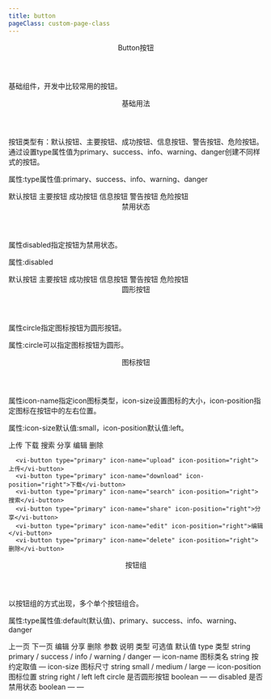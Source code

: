 ```yaml
---
title: button
pageClass: custom-page-class
---
```

<ClientOnly>
<Common-code-format>

  <div slot="componentNameTitle" class="component">
    <header class="component-name">
      Button按钮
    </header>
    <p class="component-text">
      基础组件，开发中比较常用的按钮。
    </p>
  </div>

  <div slot="description">
    <header class="vi-description-title">
      基础用法
    </header>
    <p class="vi-description-text">
      按钮类型有：默认按钮、主要按钮、成功按钮、信息按钮、警告按钮、危险按钮。通过设置<span class="add-color">type</span>属性值为<span class="add-color">primary</span>、<span class="add-color">success</span>、<span class="add-color">info</span>、<span class="add-color">warning</span>、<span class="add-color">danger</span>创建不同样式的按钮。
    </p>
  </div>

  <div slot="showComponents" class="vi-show-component">
    <Button-vi-button/>
  </div>

  <section slot="paraDescription" class="vi-code-description">
    <p class="vi-paraStyle-wrapper">
        属性:<span class="vi-paraStyle">type</span>属性值:<span class="vi-paraStyle">primary</span>、<span class="vi-paraStyle">success</span>、<span class="vi-paraStyle">info</span>、<span class="vi-paraStyle">warning</span>、<span class="vi-paraStyle">danger</span>
    </p>
  </section>

  <highlight-code class="codeStyle" slot="showCode" lang="vue">
    <vi-button>默认按钮</vi-button>
    <vi-button type="primary">主要按钮</vi-button>
    <vi-button type="success">成功按钮</vi-button>
    <vi-button type="info">信息按钮</vi-button>
    <vi-button type="warning">警告按钮</vi-button>
    <vi-button type="danger">危险按钮</vi-button> 
  </highlight-code>
</Common-code-format>
</ClientOnly>

<ClientOnly>
<Common-code-format>
  <div slot="description">
    <header class="vi-description-title">
      禁用状态
    </header>
    <p class="vi-description-text">
      属性<span class="add-color">disabled</span>指定按钮为禁用状态。
    </p>
  </div>

  <div slot="showComponents" class="vi-show-component">
    <Button-vi-button-disabled/>
  </div>

  <section slot="paraDescription" class="vi-code-description">
    <p class="vi-paraStyle-wrapper">
        属性:<span class="vi-paraStyle">disabled</span>
    </p>
  </section>

  <highlight-code class="codeStyle" slot="showCode" lang="vue">
    <vi-button disabled>默认按钮</vi-button>
    <vi-button disabled type="primary">主要按钮</vi-button>
    <vi-button disabled type="success">成功按钮</vi-button>
    <vi-button disabled type="info">信息按钮</vi-button>
    <vi-button disabled type="warning">警告按钮</vi-button>
    <vi-button disabled type="danger">危险按钮</vi-button>
  </highlight-code>
</Common-code-format>
</ClientOnly>

<ClientOnly>
<Common-code-format>
  <div slot="description">
    <header class="vi-description-title">
      圆形按钮
    </header>
    <p class="vi-description-text">
      属性<span class="add-color">circle</span>指定<span class="add-color">图标按钮</span>为圆形按钮。
    </p>
  </div>

  <div slot="showComponents" class="vi-show-component">
    <Button-vi-button-circle/>
  </div>

  <section slot="paraDescription" class="vi-code-description">
    <p class="vi-paraStyle-wrapper">
        属性:<span class="vi-paraStyle">circle</span>可以指定图标按钮为圆形。
    </p>
  </section>

  <highlight-code class="codeStyle" slot="showCode" lang="vue">
    <vi-button icon-size="medium" icon-name="setting" circle></vi-button>
    <vi-button icon-size="medium" icon-name="upload" circle></vi-button>
    <vi-button icon-size="medium" icon-name="download" circle></vi-button>
    <vi-button icon-size="medium" icon-name="search" circle></vi-button>
    <vi-button icon-size="medium" icon-name="share" circle></vi-button>
    <vi-button icon-size="medium" icon-name="calendar" circle></vi-button>
  </highlight-code>
</Common-code-format>
</ClientOnly>

<ClientOnly>
<Common-code-format>
  <div slot="description">
    <header class="vi-description-title">
      图标按钮
    </header>
    <p class="vi-description-text">
      属性<span class="add-color">icon-name</span>指定icon图标类型，<span class="add-color">icon-size</span>设置图标的大小，<span class="add-color">icon-position</span>指定图标在按钮中的左右位置。
    </p>
  </div>

  <div slot="showComponents" class="vi-show-component">
    <Button-vi-button-icon/>
  </div>

  <section slot="paraDescription" class="vi-code-description">
    <p class="vi-paraStyle-wrapper">
        属性:<span class="vi-paraStyle">icon-size</span>默认值:<span class="vi-paraStyle">small</span>，<span class="vi-paraStyle">icon-position</span>默认值:<span class="vi-paraStyle">left</span>。
    </p>
  </section>

  <highlight-code class="codeStyle" slot="showCode" lang="vue">
      <vi-button type="primary" icon-name="upload">上传</vi-button>
      <vi-button type="primary" icon-name="download">下载</vi-button>
      <vi-button type="primary" icon-name="search">搜索</vi-button>
      <vi-button type="primary" icon-name="share">分享</vi-button>
      <vi-button type="primary" icon-name="edit">编辑</vi-button>
      <vi-button type="primary" icon-name="delete">删除</vi-button>
      
      <vi-button type="primary" icon-name="upload" icon-position="right">上传</vi-button>
      <vi-button type="primary" icon-name="download" icon-position="right">下载</vi-button>
      <vi-button type="primary" icon-name="search" icon-position="right">搜索</vi-button>
      <vi-button type="primary" icon-name="share" icon-position="right">分享</vi-button>
      <vi-button type="primary" icon-name="edit" icon-position="right">编辑</vi-button>
      <vi-button type="primary" icon-name="delete" icon-position="right">删除</vi-button>
  </highlight-code>
</Common-code-format>
</ClientOnly>

<ClientOnly>
<Common-code-format>
  <div slot="description">
    <header class="vi-description-title">
      按钮组
    </header>
    <p class="vi-description-text">
      以按钮组的方式出现，多个单个按钮组合。
    </p>
  </div>

  <div slot="showComponents" class="vi-show-component">
    <Button-vi-button-group/>
  </div>

  <section slot="paraDescription" class="vi-code-description">
    <p class="vi-paraStyle-wrapper">
        属性:<span class="vi-paraStyle">type</span>属性值:<span class="vi-paraStyle">default</span>(默认值)、<span class="vi-paraStyle">primary</span>、<span class="vi-paraStyle">success</span>、<span class="vi-paraStyle">info</span>、<span class="vi-paraStyle">warning</span>、<span class="vi-paraStyle">danger</span>
    </p>
  </section>

  <highlight-code class="codeStyle" slot="showCode" lang="vue">
    <vi-button-group>
      <vi-button type="primary" icon-name="left">上一页</vi-button>
      <vi-button type="primary" icon-name="right" icon-position="right">下一页</vi-button>
    </vi-button-group>
    <vi-button-group>
      <vi-button type="primary" icon-name="edit">编辑</vi-button>
      <vi-button type="primary" icon-name="share">分享</vi-button>
      <vi-button type="primary" icon-name="delete">删除</vi-button>
    </vi-button-group>
  </highlight-code>
</Common-code-format>
</ClientOnly>

<ClientOnly>
<Common-create-form>
  <thead slot="form-header" class="formHead">
      <tr class="formHeadRow">
          <th class="formHeadCol">参数</th>
          <th class="formHeadCol">说明</th>
          <th class="formHeadCol">类型</th>
          <th class="formHeadCol">可选值</th>
          <th class="formHeadCol">默认值</th>
      </tr>
  </thead>
  <tbody slot="form-body" class="formBody">
      <tr class="formBodyRow">
          <td class="formBodyCol">type</td>
          <td class="formBodyCol">类型</td>
          <td class="formBodyCol">string</td>
          <td class="formBodyCol">primary / success / info / warning / danger</td>
          <td class="formBodyCol">—</td>
      </tr>
      <tr class="formBodyRow">
          <td class="formBodyCol">icon-name</td>
          <td class="formBodyCol">图标类名</td>
          <td class="formBodyCol">string</td>
          <td class="formBodyCol">按约定取值</td>
          <td class="formBodyCol">—</td>
      </tr>
      <tr class="formBodyRow">
          <td class="formBodyCol">icon-size</td>
          <td class="formBodyCol">图标尺寸</td>
          <td class="formBodyCol">string</td>
          <td class="formBodyCol">small / medium / large</td>
          <td class="formBodyCol">—</td>
      </tr>
      <tr class="formBodyRow">
          <td class="formBodyCol">icon-position</td>
          <td class="formBodyCol">图标位置</td>
          <td class="formBodyCol">string</td>
          <td class="formBodyCol">right / left</td>
          <td class="formBodyCol">left</td>
      </tr>
      <tr class="formBodyRow">
          <td class="formBodyCol">circle</td>
          <td class="formBodyCol">是否圆形按钮</td>
          <td class="formBodyCol">boolean</td>
          <td class="formBodyCol">—</td>
          <td class="formBodyCol">—</td>
      </tr>
      <tr class="formBodyRow">
          <td class="formBodyCol">disabled</td>
          <td class="formBodyCol">是否禁用状态</td>
          <td class="formBodyCol">boolean</td>
          <td class="formBodyCol">—</td>
          <td class="formBodyCol">—</td>
      </tr>
  </tbody>
</Common-create-form>
</ClientOnly>
